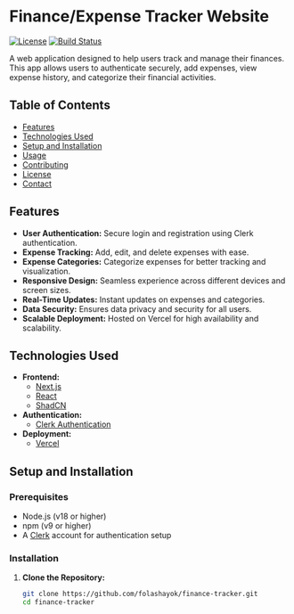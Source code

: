 # Finance/Expense Tracker Website

[![License](https://img.shields.io/badge/license-MIT-blue.svg)](LICENSE)
[![Build Status](https://img.shields.io/badge/build-passing-brightgreen)](https://github.com/yourusername/finance-tracker/actions)

A web application designed to help users track and manage their finances. This app allows users to authenticate securely, add expenses, view expense history, and categorize their financial activities.

## Table of Contents

- [Features](#features)
- [Technologies Used](#technologies-used)
- [Setup and Installation](#setup-and-installation)
- [Usage](#usage)
- [Contributing](#contributing)
- [License](#license)
- [Contact](#contact)

## Features

- **User Authentication:** Secure login and registration using Clerk authentication.
- **Expense Tracking:** Add, edit, and delete expenses with ease.
- **Expense Categories:** Categorize expenses for better tracking and visualization.
- **Responsive Design:** Seamless experience across different devices and screen sizes.
- **Real-Time Updates:** Instant updates on expenses and categories.
- **Data Security:** Ensures data privacy and security for all users.
- **Scalable Deployment:** Hosted on Vercel for high availability and scalability.

## Technologies Used

- **Frontend:**
  - [Next.js](https://nextjs.org/)
  - [React](https://reactjs.org/)
  - [ShadCN](https://shadcn.com/)
- **Authentication:**
  - [Clerk Authentication](https://clerk.com/)
- **Deployment:**
  - [Vercel](https://vercel.com/)

## Setup and Installation

### Prerequisites

- Node.js (v18 or higher)
- npm (v9 or higher)
- A [Clerk](https://clerk.com/) account for authentication setup

### Installation

1. **Clone the Repository:**

   ```bash
   git clone https://github.com/folashayok/finance-tracker.git
   cd finance-tracker
